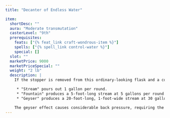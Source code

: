 ```yaml
---
title: "Decanter of Endless Water"

item:
  shortDesc: ""
  aura: "Moderate transmutation"
  casterLevel: "9th"
  prerequisites:
    feats: ["{% feat_link craft-wondrous-item %}"]
    spells: ["{% spell_link control-water %}"]
    special: []
  slot: ""
  marketPrice: 9000
  marketPriceSpecial: ""
  weight: "2 lb"
  description: |
    If the stopper is removed from this ordinary-looking flask and a command word spoken, an amount of fresh or salt water pours out. Separate command words determine the type as well as the volume and velocity.

     * "Stream" pours out 1 gallon per round.
     * "Fountain" produces a 5-foot-long stream at 5 gallons per round.
     * "Geyser" produces a 20-foot-long, 1-foot-wide stream at 30 gallons per round.

    The geyser effect causes considerable back pressure, requiring the holder to make a DC 12 Strength check to avoid being knocked down. The force of the geyser deals 1d4 points of damage but can only affect one target per round. The command word must be spoken to stop it.
---
```

